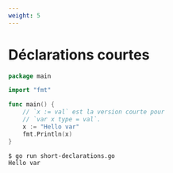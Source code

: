 ```yaml
---
weight: 5
---
```

# Déclarations courtes
```go
package main

import "fmt"

func main() {
    // `x := val` est la version courte pour
    // `var x type = val`.
    x := "Hello var"
    fmt.Println(x)
}
```
```sh
$ go run short-declarations.go
Hello var
```
